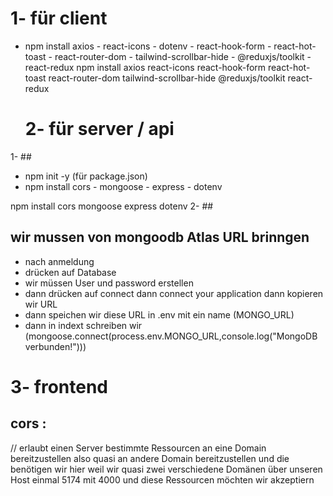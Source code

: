 #  1- für client

- npm install axios 
             - react-icons
             - dotenv
             - react-hook-form
             - react-hot-toast
             - react-router-dom
             - tailwind-scrollbar-hide
             - @reduxjs/toolkit
             - react-redux
  npm install axios react-icons react-hook-form react-hot-toast react-router-dom tailwind-scrollbar-hide @reduxjs/toolkit react-redux

  # 2-  für  server / api
1- ## 
  - npm init -y (für package.json)
  - npm install cors
              - mongoose
              -  express
              -   dotenv

npm install cors mongoose express dotenv
2- ## 
 ## wir mussen von mongoodb Atlas URL brinngen 
   - nach anmeldung 
   - drücken auf Database
   - wir müssen  User und password erstellen 
   - dann drücken auf connect dann connect your application dann kopieren wir URL 
   - dann speichen wir diese URL in .env mit ein name (MONGO_URL)
   - dann in indext schreiben wir (mongoose.connect(process.env.MONGO_URL,console.log("MongoDB verbunden!")))




# 3- frontend






## cors : 
// erlaubt einen Server bestimmte Ressourcen an eine Domain bereitzustellen also quasi an andere Domain  bereitzustellen und die benötigen wir hier weil wir quasi zwei verschiedene Domänen über unseren Host einmal 5174   mit 4000 und diese Ressourcen möchten wir akzeptiern